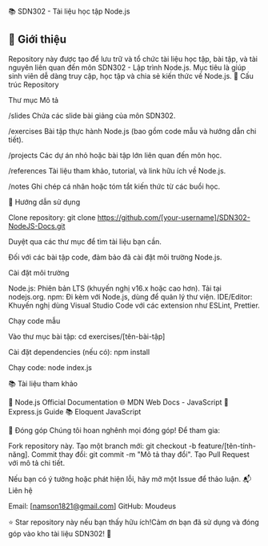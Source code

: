 📚 SDN302 - Tài liệu học tập Node.js


## 🌟 Giới thiệu
Repository này được tạo để lưu trữ và tổ chức tài liệu học tập, bài tập, và tài nguyên liên quan đến môn SDN302 - Lập trình Node.js. Mục tiêu là giúp sinh viên dễ dàng truy cập, học tập và chia sẻ kiến thức về Node.js.
📂 Cấu trúc Repository



Thư mục
Mô tả



/slides
Chứa các slide bài giảng của môn SDN302.


/exercises
Bài tập thực hành Node.js (bao gồm code mẫu và hướng dẫn chi tiết).


/projects
Các dự án nhỏ hoặc bài tập lớn liên quan đến môn học.


/references
Tài liệu tham khảo, tutorial, và link hữu ích về Node.js.


/notes
Ghi chép cá nhân hoặc tóm tắt kiến thức từ các buổi học.


🚀 Hướng dẫn sử dụng

Clone repository:
git clone https://github.com/[your-username]/SDN302-NodeJS-Docs.git


Duyệt qua các thư mục để tìm tài liệu bạn cần.

Đối với các bài tập code, đảm bảo đã cài đặt môi trường Node.js.


Cài đặt môi trường

Node.js: Phiên bản LTS (khuyến nghị v16.x hoặc cao hơn). Tải tại nodejs.org.
npm: Đi kèm với Node.js, dùng để quản lý thư viện.
IDE/Editor: Khuyến nghị dùng Visual Studio Code với các extension như ESLint, Prettier.

Chạy code mẫu

Vào thư mục bài tập:
cd exercises/[tên-bài-tập]


Cài đặt dependencies (nếu có):
npm install


Chạy code:
node index.js



📚 Tài liệu tham khảo

📖 Node.js Official Documentation
🌐 MDN Web Docs - JavaScript
🚀 Express.js Guide
📚 Eloquent JavaScript

🤝 Đóng góp
Chúng tôi hoan nghênh mọi đóng góp! Để tham gia:

Fork repository này.
Tạo một branch mới: git checkout -b feature/[tên-tính-năng].
Commit thay đổi: git commit -m "Mô tả thay đổi".
Tạo Pull Request với mô tả chi tiết.

Nếu bạn có ý tưởng hoặc phát hiện lỗi, hãy mở một Issue để thảo luận.
📬 Liên hệ

Email: [namson1821@gmail.com]
GitHub: Moudeus


⭐ Star repository này nếu bạn thấy hữu ích!Cảm ơn bạn đã sử dụng và đóng góp vào kho tài liệu SDN302! 🎉
